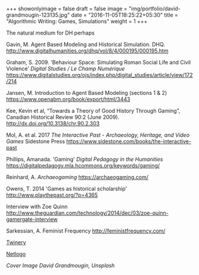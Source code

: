 +++
showonlyimage = false
draft = false
image = "img/portfolio/david-grandmougin-123135.jpg"
date = "2016-11-05T18:25:22+05:30"
title = "Algorithmic Writing: Games, Simulations"
weight = 1
+++

The natural medium for DH perhaps

<!--more-->


Gavin, M. Agent Based Modeling and Historical Simulation. DHQ. http://www.digitalhumanities.org/dhq/vol/8/4/000195/000195.htm

Graham, S. 2009. 'Behaviour Space: Simulating Roman Social Life and Civil Violence' _Digital Studies / Le Champ Numérique_ <https://www.digitalstudies.org/ojs/index.php/digital_studies/article/view/172/214>

Jansen, M. Introduction to Agent Based Modeling (sections 1 & 2) https://www.openabm.org/book/export/html/3443

Kee, Kevin et al, “Towards a Theory of Good History Through Gaming”, Canadian Historical Review 90:2 (June 2009). <http://dx.doi.org/10.3138/chr.90.2.303>

Mol, A. et al. 2017 _The Interactive Past - Archaeology, Heritage, and Video Games_ Sidestone Press <https://www.sidestone.com/books/the-interactive-past>

Phillips, Amanada. 'Gaming' _Digital Pedagogy in the Humanities_ <https://digitalpedagogy.mla.hcommons.org/keywords/gaming/>

Reinhard, A. _Archaeogaming_ <https://archaeogaming.com/>

Owens, T. 2014 'Games as historical scholarship' <http://www.playthepast.org/?p=4365>

Interview with Zoe Quinn <http://www.theguardian.com/technology/2014/dec/03/zoe-quinn-gamergate-interview>

Sarkessian, A. Feminist Frequency <http://feministfrequency.com/>

[Twinery](https://twinery.org/)

[Netlogo](http://ccl.northwestern.edu/netlogo/)

_Cover Image David Grandmougin, Unsplash_
